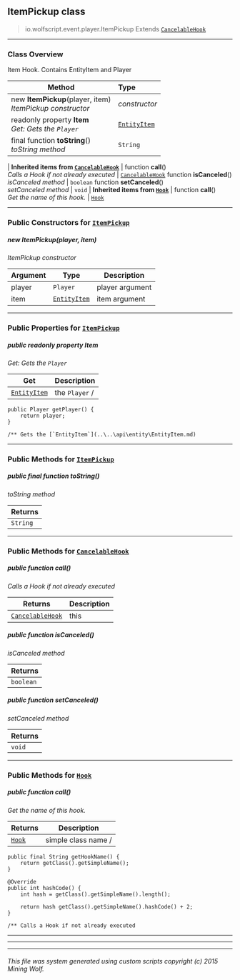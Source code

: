 ## ItemPickup __class__

>io.wolfscript.event.player.ItemPickup
>Extends [`CancelableHook`](..\..\hook\CancelableHook.md)

---

### Class Overview

Item Hook. Contains EntityItem and Player

Method | Type   
--- | :--- 
new __ItemPickup__(player, item) <br> _ItemPickup constructor_ | _constructor_
 readonly property __Item__ <br> _Get: Gets the `Player`_ | [`EntityItem`](..\..\api\entity\EntityItem.md)
final function __toString__() <br> _toString method_ | `String`
 |
__Inherited items from [`CancelableHook`](..\..\hook\CancelableHook.md)__ |
 function __call__() <br> _Calls a Hook if not already executed_ | [`CancelableHook`](..\..\hook\CancelableHook.md)
 function __isCanceled__() <br> _isCanceled method_ | `boolean`
 function __setCanceled__() <br> _setCanceled method_ | `void`
 |
__Inherited items from [`Hook`](..\..\hook\Hook.md)__ |
 function __call__() <br> _Get the name of this hook._ | [`Hook`](..\..\hook\Hook.md)







---

### Public Constructors for [`ItemPickup`](ItemPickup.md)

##### <a id='itempickup'></a>new __ItemPickup__(player, item) 

_ItemPickup constructor_

Argument | Type | Description  
--- | --- | --- 
player | `Player` | player argument
item | [`EntityItem`](..\..\api\entity\EntityItem.md) | item argument

---

### Public Properties for [`ItemPickup`](ItemPickup.md)

##### <a id='item'></a>public  readonly property __Item__

_Get: Gets the `Player`_

Get | Description
--- | --- 
[`EntityItem`](..\..\api\entity\EntityItem.md) | the `Player` /
    public Player getPlayer() {
        return player;
    }

    /** Gets the [`EntityItem`](..\..\api\entity\EntityItem.md)



---

### Public Methods for [`ItemPickup`](ItemPickup.md)

##### <a id='tostring'></a>public final function __toString__()

_toString method_

Returns | 
--- | 
`String` |


---

### Public Methods for [`CancelableHook`](..\..\hook\CancelableHook.md)

##### <a id='call'></a>public  function __call__()

_Calls a Hook if not already executed_

Returns | Description
--- | --- 
[`CancelableHook`](..\..\hook\CancelableHook.md) | this


##### <a id='iscanceled'></a>public  function __isCanceled__()

_isCanceled method_

Returns | 
--- | 
`boolean` |


##### <a id='setcanceled'></a>public  function __setCanceled__()

_setCanceled method_

Returns | 
--- | 
`void` |


---

### Public Methods for [`Hook`](..\..\hook\Hook.md)

##### <a id='call'></a>public  function __call__()

_Get the name of this hook._

Returns | Description
--- | --- 
[`Hook`](..\..\hook\Hook.md) | simple class name /
    public final String getHookName() {
        return getClass().getSimpleName();
    }

    @Override
    public int hashCode() {
        int hash = getClass().getSimpleName().length();

        return hash getClass().getSimpleName().hashCode() + 2;
    }

    /** Calls a Hook if not already executed


---


---


---


###### This file was system generated using custom scripts copyright (c) 2015 Mining Wolf.
	

